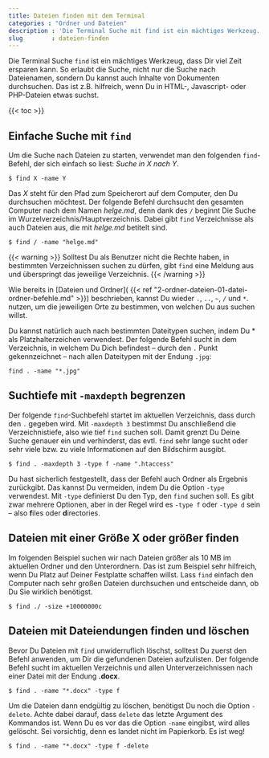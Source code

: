 ```yaml
---
title: Dateien finden mit dem Terminal
categories : "Ordner und Dateien"
description : 'Die Terminal Suche mit find ist ein mächtiges Werkzeug. Mit find findest Du nicht nur Dateien, sondern kannst Sie auch z.B. löschen oder verschieben.'
slug        : dateien-finden
---
```

Die Terminal Suche `find` ist ein mächtiges Werkzeug, dass Dir viel Zeit
ersparen kann. So erlaubt die Suche, nicht nur die Suche nach
Dateienamen, sondern Du kannst auch Inhalte von Dokumenten durchsuchen.
Das ist z.B. hilfreich, wenn Du in HTML-, Javascript- oder PHP-Dateien
etwas suchst.
<!-- readmore -->

{{< toc >}}

## Einfache Suche mit `find`

Um die Suche nach Dateien zu starten, verwendet man den folgenden
`find`-Befehl, der sich einfach so liest: _Suche in X nach Y_.

    $ find X -name Y

Das *X* steht für den Pfad zum Speicherort auf dem Computer, den Du
durchsuchen möchtest. Der folgende Befehl durchsucht den gesamten
Computer nach dem Namen *helge.md*, denn dank des `/` beginnt Die Suche
im Wurzelverzeichnis/Hauptverzeichnis. Dabei gibt `find` Verzeichnisse
als auch Dateien aus, die mit *helge.md* betitelt sind.

    $ find / -name "helge.md"

{{< warning >}}
Solltest Du als Benutzer nicht die Rechte haben, in bestimmten Verzeichnissen suchen zu dürfen, gibt `find` eine Meldung aus und  überspringt das jeweilige Verzeichnis.
{{< /warning >}} 

Wie bereits in [Dateien und Ordner]( {{< ref "2-ordner-dateien-01-datei-ordner-befehle.md" >}}) beschrieben, kannst Du
wieder `.`, `..`, `~`, `/` und `*`. nutzen, um die jeweiligen Orte zu
bestimmen, von welchen Du aus suchen willst.

Du kannst natürlich auch nach bestimmten Dateitypen suchen, indem Du \*
als Platzhalterzeichen verwendest. Der folgende Befehl sucht in dem
Verzeichnis, in welchem Du Dich befindest – durch den `.` Punkt
gekennzeichnet – nach allen Dateitypen mit der Endung `.jpg`:

    find . -name "*.jpg"

## Suchtiefe mit `-maxdepth` begrenzen

Der folgende `find`-Suchbefehl startet im aktuellen Verzeichnis, dass
durch den `.` gegeben wird. Mit `-maxdepth 3` bestimmst Du anschließend
die Verzeichnistiefe, also wie tief `find` suchen soll. Damit grenzt Du
Deine Suche genauer ein und verhinderst, das evtl. `find` sehr lange
sucht oder sehr viele bzw. zu viele Informationen auf den Bildschirm
ausgibt.

    $ find . -maxdepth 3 -type f -name ".htaccess"

Du hast sicherlich festgestellt, dass der Befehl auch Ordner als
Ergebnis zurückgibt. Das kannst Du vermeiden, indem Du die Option
`-type` verwendest. Mit `-type` definierst Du den Typ, den `find` suchen
soll. Es gibt zwar mehrere Optionen, aber in der Regel wird es `-type
f` oder `-type d` sein – also **f**iles oder **d**irectories.

## Dateien mit einer Größe X oder größer finden

Im folgenden Beispiel suchen wir nach Dateien größer als 10 MB im
aktuellen Ordner und den Unterordnern. Das ist zum Beispiel sehr hilfreich, wenn Du Platz auf Deiner Festplatte schaffen willst. Lass `find` einfach den Computer nach sehr großen Dateien durchsuchen und entscheide dann, ob Du Sie wirklich benötigst.

    $ find ./ -size +10000000c

## Dateien mit Dateiendungen finden und löschen

Bevor Du Dateien mit `find` unwiderruflich löschst, solltest Du zuerst
den Befehl anwenden, um Dir die gefundenen Dateien aufzulisten. Der
folgende Befehl sucht im aktuellen Verzeichnis und allen
Unterverzeichnissen nach einer Datei mit der Endung **.docx**.

    $ find . -name "*.docx" -type f

Um die Dateien dann endgültig zu löschen, benötigst Du noch die Option
`-delete`. Achte dabei darauf, dass `delete` das letzte Argument des
Kommandos ist. Wenn Du es vor das die Option `-name` eingibst, wird
alles gelöscht. Sei vorsichtig, denn es landet nicht im Papierkorb. Es ist weg!

    $ find . -name "*.docx" -type f -delete
